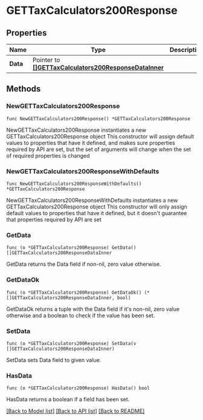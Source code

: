 # GETTaxCalculators200Response

## Properties

Name | Type | Description | Notes
------------ | ------------- | ------------- | -------------
**Data** | Pointer to [**[]GETTaxCalculators200ResponseDataInner**](GETTaxCalculators200ResponseDataInner.md) |  | [optional] 

## Methods

### NewGETTaxCalculators200Response

`func NewGETTaxCalculators200Response() *GETTaxCalculators200Response`

NewGETTaxCalculators200Response instantiates a new GETTaxCalculators200Response object
This constructor will assign default values to properties that have it defined,
and makes sure properties required by API are set, but the set of arguments
will change when the set of required properties is changed

### NewGETTaxCalculators200ResponseWithDefaults

`func NewGETTaxCalculators200ResponseWithDefaults() *GETTaxCalculators200Response`

NewGETTaxCalculators200ResponseWithDefaults instantiates a new GETTaxCalculators200Response object
This constructor will only assign default values to properties that have it defined,
but it doesn't guarantee that properties required by API are set

### GetData

`func (o *GETTaxCalculators200Response) GetData() []GETTaxCalculators200ResponseDataInner`

GetData returns the Data field if non-nil, zero value otherwise.

### GetDataOk

`func (o *GETTaxCalculators200Response) GetDataOk() (*[]GETTaxCalculators200ResponseDataInner, bool)`

GetDataOk returns a tuple with the Data field if it's non-nil, zero value otherwise
and a boolean to check if the value has been set.

### SetData

`func (o *GETTaxCalculators200Response) SetData(v []GETTaxCalculators200ResponseDataInner)`

SetData sets Data field to given value.

### HasData

`func (o *GETTaxCalculators200Response) HasData() bool`

HasData returns a boolean if a field has been set.


[[Back to Model list]](../README.md#documentation-for-models) [[Back to API list]](../README.md#documentation-for-api-endpoints) [[Back to README]](../README.md)


